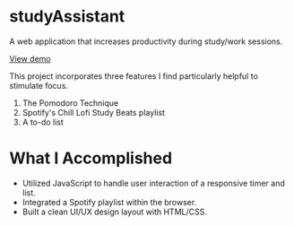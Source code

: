 # studyAssistant
A web application that increases productivity during study/work sessions.

[View demo](https://cstamper6.github.io/studyAssistant/ "studyAssistant")

This project incorporates three features I find particularly helpful to stimulate focus.
  1. The Pomodoro Technique
  2. Spotify's Chill Lofi Study Beats playlist
  3. A to-do list

# What I Accomplished

* Utilized JavaScript to handle user interaction of a responsive timer and list.
* Integrated a Spotify playlist within the browser.
* Built a clean UI/UX design layout with HTML/CSS.
